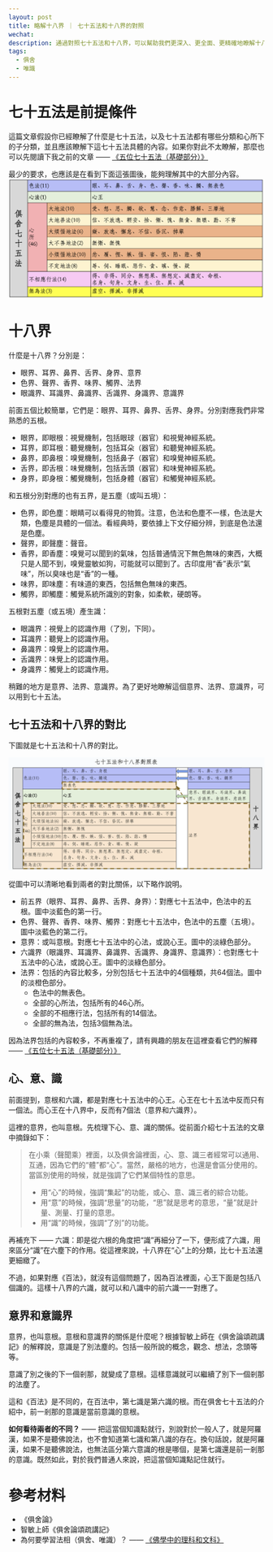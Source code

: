 ```yaml
---
layout: post
title: 略解十八界 ｜ 七十五法和十八界的對照
wechat: 
description: 通過對照七十五法和十八界，可以幫助我們更深入、更全面、更精確地瞭解十八界。
tags:
  - 俱舍
  - 唯識
---
```


# 七十五法是前提條件

這篇文章假設你已經瞭解了什麼是七十五法，以及七十五法都有哪些分類和心所下的子分類，並且應該瞭解下這七十五法具體的內容。如果你對此不太瞭解，那麼也可以先閱讀下我之前的文章 —— [《五位七十五法（基礎部分）》](https://mp.weixin.qq.com/s/chSlBrFIIE2vLnN1Q-FoGg)

最少的要求，也應該是在看到下面這張圖後，能夠理解其中的大部分內容。
![俱舍七十五法](../images/img-75b.png)

# 十八界

什麼是十八界？分別是：
* 眼界、耳界、鼻界、舌界、身界、意界
* 色界、聲界、香界、味界、觸界、法界
* 眼識界、耳識界、鼻識界、舌識界、身識界、意識界

前面五個比較簡單，它們是：眼界、耳界、鼻界、舌界、身界。分別對應我們非常熟悉的五根。
* 眼界，即眼根：視覺機制，包括眼球（器官）和視覺神經系統。 
* 耳界，即耳根：聽覺機制，包括耳朵（器官）和聽覺神經系統。
* 鼻界，即鼻根：嗅覺機制，包括鼻子（器官）和嗅覺神經系統。
* 舌界，即舌根：味覺機制，包括舌頭（器官）和味覺神經系統。
* 身界，即身根：觸覺機制，包括身體（器官）和觸覺神經系統。

和五根分別對應的也有五界，是五塵（或叫五境）：
* 色界，即色塵：眼睛可以看得見的物質。注意，色法和色塵不一樣，色法是大類，色塵是具體的一個法。看經典時，要依據上下文仔細分辨，到底是色法還是色塵。
* 聲界，即聲塵：聲音。
* 香界，即香塵：嗅覺可以聞到的氣味，包括普通情況下無色無味的東西，大概只是人聞不到，嗅覺靈敏如狗，可能就可以聞到了。古印度用“香”表示“氣味”，所以臭味也是“香”的一種。
* 味界，即味塵：有味道的東西，包括無色無味的東西。
* 觸界，即觸塵：觸覺系統所識別的對象，如柔軟，硬朗等。

五根對五塵（或五境）產生識：
* 眼識界：視覺上的認識作用（了別，下同）。
* 耳識界：聽覺上的認識作用。
* 鼻識界：嗅覺上的認識作用。
* 舌識界：味覺上的認識作用。
* 身識界：觸覺上的認識作用。

稍難的地方是意界、法界、意識界。為了更好地瞭解這個意界、法界、意識界，可以用到七十五法。

## 七十五法和十八界的對比

下圖就是七十五法和十八界的對比。

![七十五法和十八界的對比](../images/img-75-v-18.png)

從圖中可以清晰地看到兩者的對比關係，以下略作說明。

* 前五界（眼界、耳界、鼻界、舌界、身界）：對應七十五法中，色法中的五根。圖中淡藍色的第一行。
* 色界、聲界、香界、味界、觸界：對應七十五法中，色法中的五塵（五境）。圖中淡藍色的第二行。
* 意界：或叫意根。對應七十五法中的心法，或說心王。圖中的淡綠色部分。
* 六識界（眼識界、耳識界、鼻識界、舌識界、身識界、意識界）：也對應七十五法中的心法，或說心王。圖中的淡綠色部分。
* 法界：包括的內容比較多，分別包括七十五法中的4個種類，共64個法。圖中的淡橙色部分。
  * 色法中的無表色。
  * 全部的心所法，包括所有的46心所。
  * 全部的不相應行法，包括所有的14個法。
  * 全部的無為法，包括3個無為法。

因為法界包括的內容較多，不再重複了，請有興趣的朋友在這裡查看它們的解釋 —— [《五位七十五法（基礎部分）》](https://mp.weixin.qq.com/s/chSlBrFIIE2vLnN1Q-FoGg)

## 心、意、識

前面提到，意根和六識，都是對應七十五法中的心王。心王在七十五法中反而只有一個法。而心王在十八界中，反而有7個法（意界和六識界）。

這裡的意界，也叫意根。先梳理下心、意、識的關係。從前面介紹七十五法的文章中摘錄如下：

> 在小乘（聲聞乘）裡面，以及俱舍論裡面，心、意、識三者經常可以通用、互通，因為它們的“體”都“心”。當然，嚴格的地方，也還是會區分使用的。當區別使用的時候，就是強調了它們某個特性的意思。
> * 用“心”的時候，強調“集起”的功能，或心、意、識三者的綜合功能。
> * 用“意”的時候，強調“思量”的功能，“思”就是思考的意思，“量”就是計量、測量、打量的意思。
> * 用“識”的時候，強調“了別”的功能。

再補充下 —— 六識：即是從六根的角度把“識”再細分了一下，便形成了六識，用來區分“識”在六塵下的作用。從這裡來說，十八界在“心”上的分類，比七十五法還更細緻了。

不過，如果對應《百法》，就沒有這個問題了，因為百法裡面，心王下面是包括八個識的。這樣十八界的六識，就可以和八識中的前六識一一對應了。

## 意界和意識界

意界，也叫意根。意根和意識界的關係是什麼呢？根據智敏上師在《俱舍論頌疏講記》的解釋說，意識是了別法塵的。包括一般所說的概念，觀念、想法，念頭等等。

意識了別之後的下一個剎那，就變成了意根。這樣意識就可以繼續了別下一個剎那的法塵了。

這和《百法》是不同的，在百法中，第七識是第六識的根。而在俱舍七十五法的介紹中，前一剎那的意識是當前意識的意根。

**如何看待兩者的不同？** —— 把這當個知識點就行，別說對於一般人了，就是阿羅漢，如果不是聽佛說法，也不會知道第七識和第八識的存在。換句話說，就是阿羅漢，如果不是聽佛說法，也無法區分第六意識的根是哪個，是第七識還是前一剎那的意識。既然如此，對於我們普通人來說，把這當個知識點記住就行。

# 參考材料

* 《俱舍論》
* 智敏上師《俱舍論頌疏講記》
* 為何要學習法相（俱舍、唯識）？ —— [《佛學中的理科和文科》](https://mp.weixin.qq.com/s/YZ-UaEJE9ICBnpapzVq3OQ)

